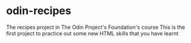 # odin-recipes
The recipes project in The Odin Project's Foundation's course
This is the first project to practice out some new HTML skills that you have learnt
